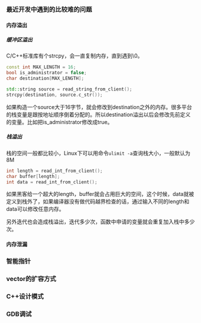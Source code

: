### 最近开发中遇到的比较难的问题

#### 内存溢出

##### 缓冲区溢出

C/C++标准库有个strcpy，会一直复制内存，直到遇到\0。

```cpp
const int MAX_LENGTH = 16;
bool is_administrator = false;
char destination[MAX_LENGTH];

std::string source = read_string_from_client();
strcpy(destination, source.c_str());
```

如果构造一个source大于16字节，就会修改到destination之外的内存。很多平台的栈变量是跟按地址顺序倒着分配的。所以destination溢出以后会修改先前定义的变量。比如把is_administrator修改成true。

##### 栈溢出

栈的空间一般都比较小，Linux下可以用命令`ulimit -a`查询栈大小，一般默认为8M

```c
int length = read_int_from_client();
char buffer[length];
int data = read_int_from_client();
```

如果黑客给一个超大的length，buffer就会占用巨大的空间，这个时候，data就被定义到栈外了，如果编译器没有做代码越界检查的话，通过输入不同的length和data可以修改任意内存。

另外迭代也会造成栈溢出，迭代多少次，函数中申请的变量就会重复加入栈中多少次。

#### 内存泄漏

### 智能指针

### vector的扩容方式

### C++设计模式

### GDB调试